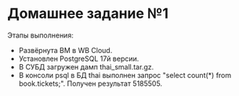 # Домашнее задание №1

 Этапы выполнения:

- Развёрнута ВМ в WB Cloud.
- Установлен PostgreSQL 17й версии.
- В СУБД загружен дамп thai_small.tar.gz.
- В консоли psql в БД thai выполнен запрос "select count(*) from book.tickets;". Получен результат 5185505.
